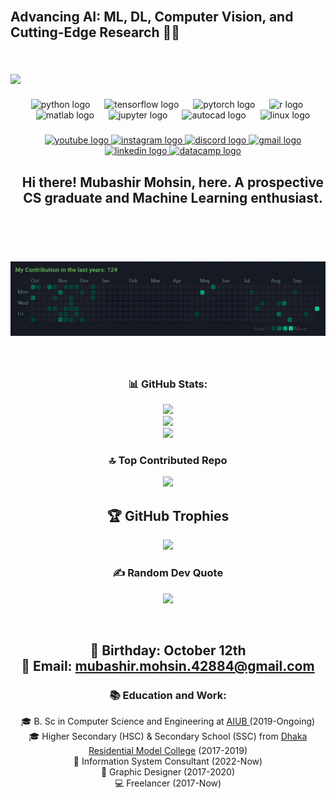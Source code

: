 <br clear="both">

<h2 align="left">Advancing AI: ML, DL, Computer Vision, and Cutting-Edge Research 🧠💡</h2>

###

<br clear="both">

<img align="left" height="300" src="https://images-wixmp-ed30a86b8c4ca887773594c2.wixmp.com/f/6fb254a1-b5b9-4a24-a4bc-89d3bf39c7e0/demb6ea-2845f3e6-cc9c-4a71-bbda-21cccc1e9983.gif?token=eyJ0eXAiOiJKV1QiLCJhbGciOiJIUzI1NiJ9.eyJzdWIiOiJ1cm46YXBwOjdlMGQxODg5ODIyNjQzNzNhNWYwZDQxNWVhMGQyNmUwIiwiaXNzIjoidXJuOmFwcDo3ZTBkMTg4OTgyMjY0MzczYTVmMGQ0MTVlYTBkMjZlMCIsIm9iaiI6W1t7InBhdGgiOiJcL2ZcLzZmYjI1NGExLWI1YjktNGEyNC1hNGJjLTg5ZDNiZjM5YzdlMFwvZGVtYjZlYS0yODQ1ZjNlNi1jYzljLTRhNzEtYmJkYS0yMWNjY2MxZTk5ODMuZ2lmIn1dXSwiYXVkIjpbInVybjpzZXJ2aWNlOmZpbGUuZG93bmxvYWQiXX0.1FRQvPQieep_EfcYSIlJOoelAjiDu-uIQ7TF1rss6zY"  /><br/>

###

<div align="center">
  <img src="https://cdn.jsdelivr.net/gh/devicons/devicon/icons/python/python-original.svg" height="50" alt="python logo" />
  <img width="15" />
  <img src="https://cdn.jsdelivr.net/gh/devicons/devicon/icons/tensorflow/tensorflow-original.svg" height="50" alt="tensorflow logo"  />
  <img width="15" />
  <img src="https://cdn.jsdelivr.net/gh/devicons/devicon/icons/pytorch/pytorch-original.svg" height="50"" alt="pytorch logo"  />
  <img width="15" />
  <img src="https://cdn.jsdelivr.net/gh/devicons/devicon/icons/r/r-original.svg" height="50"" alt="r logo"  />
  <img width="15" />
  <img src="https://cdn.jsdelivr.net/gh/devicons/devicon/icons/matlab/matlab-original.svg" height="50" alt="matlab logo"  />
  <img width="15" />
  <img src="https://cdn.jsdelivr.net/gh/devicons/devicon/icons/jupyter/jupyter-original.svg" height="50" alt="jupyter logo"  />
  <img width="15" />
  <img src="https://skillicons.dev/icons?i=autocad" height="50" alt="autocad logo"  />
  <img width="15" />
  <img src="https://skillicons.dev/icons?i=linux" height="50" alt="linux logo"  />
</div>

###

<div align="center">

<a href="https://www.youtube.com/@_MUBA_">
  <img src="https://img.shields.io/static/v1?message=Youtube&logo=youtube&label=&color=FF0000&logoColor=white&labelColor=&style=for-the-badge" height="35" alt="youtube logo" />
</a>

<a href="https://www.instagram.com/non_traceable_entity">
  <img src="https://img.shields.io/static/v1?message=Instagram&logo=instagram&label=&color=E4405F&logoColor=white&labelColor=&style=for-the-badge" height="35" alt="instagram logo" />
</a>

<a href="https://discord.gg/rfZVSRvBXk">
  <img src="https://img.shields.io/static/v1?message=Discord&logo=discord&label=&color=7289DA&logoColor=white&labelColor=&style=for-the-badge" height="35" alt="discord logo" />
</a>

<a href="mailto: mubashir.mohsin.42884@gmail.com">
  <img src="https://img.shields.io/static/v1?message=Gmail&logo=gmail&label=&color=D14836&logoColor=white&labelColor=&style=for-the-badge" height="35" alt="gmail logo" />
</a>

<a href="https://www.linkedin.com/in/mubashir-mohsin/">
  <img src="https://img.shields.io/static/v1?message=LinkedIn&logo=linkedin&label=&color=0077B5&logoColor=white&labelColor=&style=for-the-badge" height="35" alt="linkedin logo" />
</a>

<a href="https://www.datacamp.com/portfolio/mubashirmohsin42884">
  <img src="https://i.ibb.co/RPmjxb5/DC-New-mugdv8.png" height="40" width="140" alt="datacamp logo" />
</a>

</div>


###

<h2 align="center">Hi there! Mubashir Mohsin, here. A prospective CS graduate and Machine Learning enthusiast.</h2>

###
<br clear="both">
<div align="center">
 <img src="Ciontribution Graph.png" alt="GitHub Contribution Graph" />
</div>

###
<br clear="both">

<div align="center">

### 📊 GitHub Stats:

![](https://github-readme-stats.vercel.app/api?username=Mubashir42884&theme=gotham&hide_border=true&include_all_commits=true&count_private=true)<br/>
![](https://github-readme-streak-stats.herokuapp.com/?user=Mubashir42884&theme=gotham&hide_border=true)<br/>
![](https://github-readme-stats.vercel.app/api/top-langs/?username=Mubashir42884&theme=gotham&hide_border=true&include_all_commits=true&count_private=true&layout=compact)


  ### 🔝 Top Contributed Repo
  ![](https://github-contributor-stats.vercel.app/api?username=Mubashir42884&limit=5&theme=gotham&combine_all_yearly_contributions=true)
  
  ## 🏆 GitHub Trophies
  ![](https://github-profile-trophy.vercel.app/?username=Mubashir42884&theme=radical&no-frame=true&no-bg=true&margin-w=4)
  
  ### ✍️ Random Dev Quote
  ![](https://quotes-github-readme.vercel.app/api?type=vetical&theme=tokyonight)

</div>

<br clear="both">
<div align="center">
  <h2>
    🎂 Birthday: October 12th</br>
    📧 Email: <a href="mubashir.mohsin.42884@gmail.com"> mubashir.mohsin.42884@gmail.com</a>
  </h2>
  
  <h3>📚 Education and Work:</h3>
  🎓 B. Sc in Computer Science and Engineering at <a href="https://www.aiub.edu">AIUB </a>(2019-Ongoing)<br/>
  🎓 Higher Secondary (HSC) & Secondary School (SSC) from <a href="http://www.drmc.edu.bd"> Dhaka Residential Model College</a> (2017-2019)<br/>
  💼 Information System Consultant (2022-Now)<br/>
  🎨 Graphic Designer (2017-2020)<br/>
  💻 Freelancer (2017-Now)<br/>
</div>

###
